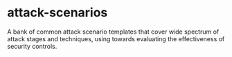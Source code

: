 # attack-scenarios
A bank of common attack scenario templates that cover wide spectrum of attack stages and techniques, using towards evaluating the effectiveness of security controls.
